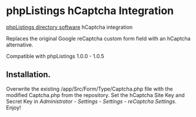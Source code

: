 # phpListings hCaptcha Integration
[phpListings directory software](https://www.phplistings.com) hCaptcha integration

Replaces the original Google reCaptcha custom form field with an hCaptcha alternative.

Compatible with phpListings 1.0.0 - 1.0.5

## Installation.
Overwrite the existing /app/Src/Form/Type/Captcha.php file with the modified Captcha.php from the repository. Set the hCaptcha Site Key and Secret Key in *Administrator - Settings - Settings - reCaptcha Settings*. Enjoy!
